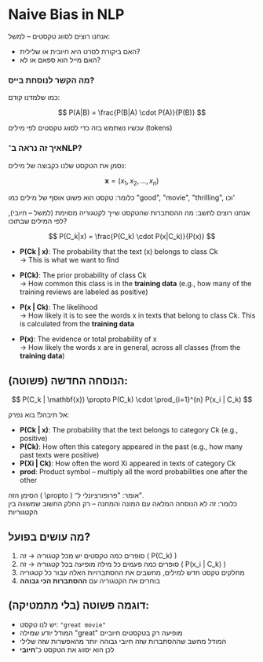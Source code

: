 # Naive Bias in NLP

אנחנו רוצים לסווג טקסטים – למשל:
- האם ביקורת לסרט היא חיובית או שלילית?
- האם מייל הוא ספאם או לא?

### מה הקשר לנוסחת בייס?

כמו שלמדנו קודם:

$$
P(A|B) = \frac{P(B|A) \cdot P(A)}{P(B)}
$$

עכשיו נשתמש בזה כדי לסווג טקסטים לפי מילים (tokens)

### איך זה נראה ב־NLP?

נסמן את הטקסט שלנו כקבוצה של מילים:

$$
\mathbf{x} = (x_1, x_2, ..., x_n)
$$

כלומר: טקסט הוא פשוט אוסף של מילים כמו "good", "movie", "thrilling", וכו'

אנחנו רוצים לחשב:
מה ההסתברות שהטקסט שייך לקטגוריה מסוימת (למשל – חיובי), לפי המילים שבתוכו?

$$
P(C_k|x) = \frac{P(C_k) \cdot P(x|C_k)}{P(x)}
$$

- **P(Ck | x)**: The probability that the text (x) belongs to class Ck  
  → This is what we want to find

- **P(Ck)**: The prior probability of class Ck  
  → How common this class is in the **training data** (e.g., how many of the training reviews are labeled as positive)

- **P(x | Ck)**: The likelihood  
  → How likely it is to see the words x in texts that belong to class Ck. This is calculated from the **training data**

- **P(x)**: The evidence or total probability of x  
  → How likely the words x are in general, across all classes (from the **training data**)

## הנוסחה החדשה (פשוטה):

$$
P(C_k | \mathbf{x}) \propto P(C_k) \cdot \prod_{i=1}^{n} P(x_i | C_k)
$$

אל תיבהל! בוא נפרק:

- **P(Ck | x)**: The probability that the text belongs to category Ck (e.g., positive)
- **P(Ck)**: How often this category appeared in the past (e.g., how many past texts were positive)
- **P(Xi | Ck)**: How often the word Xi appeared in texts of category Ck
- **prod**: Product symbol – multiply all the word probabilities one after the other


הסימן הזה ( \propto \) אומר: "פרופורציונלי ל־".  
כלומר: זה לא הנוסחה המלאה עם המונה והמחנה – רק החלק החשוב שמשווה בין הקטגוריות

## מה עושים בפועל?

1. סופרים כמה טקסטים יש מכל קטגוריה → זה \( P(C_k) \)
2. סופרים כמה פעמים כל מילה מופיעה בכל קטגוריה → זה \( P(x_i | C_k) \)
3. מחלקים טקסט חדש למילים, מחשבים את ההסתברויות האלה עבור כל קטגוריה
4. בוחרים את הקטגוריה עם **ההסתברות הכי גבוהה**

## דוגמה פשוטה (בלי מתמטיקה):

- יש לנו טקסט: `"great movie"`
- המודל יודע שמילה "great" מופיעה רק בטקסטים חיוביים
- המודל מחשב שההסתברות שזה חיובי גבוהה יותר מהאפשרות שזה שלילי
- לכן הוא יסווג את הטקסט כ־**חיובי**

